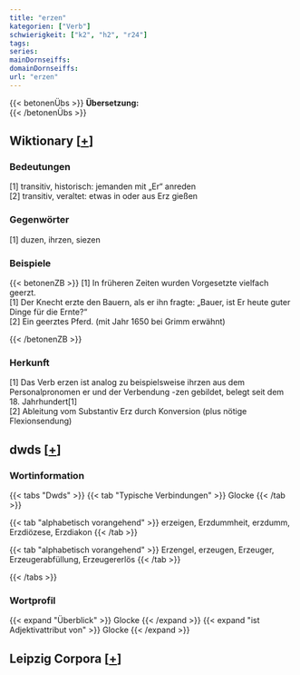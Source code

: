 ```yaml
---
title: "erzen"
kategorien: ["Verb"]
schwierigkeit: ["k2", "h2", "r24"]
tags:
series:
mainDornseiffs:
domainDornseiffs:
url: "erzen"
---
```


{{< betonenÜbs >}}
**Übersetzung:**  
{{< /betonenÜbs >}}

## Wiktionary [[+](https://de.wiktionary.org/wiki/erzen)]

### Bedeutungen
[1] transitiv, historisch: jemanden mit „Er“ anreden  
[2] transitiv, veraltet: etwas in oder aus Erz gießen  

### Gegenwörter
[1] duzen, ihrzen, siezen  

### Beispiele
{{< betonenZB >}}
[1] In früheren Zeiten wurden Vorgesetzte vielfach geerzt.  
[1] Der Knecht erzte den Bauern, als er ihn fragte: „Bauer, ist Er heute guter Dinge für die Ernte?“  
[2] Ein geerztes Pferd. (mit Jahr 1650 bei Grimm erwähnt)  

{{< /betonenZB >}}
### Herkunft
[1] Das Verb erzen ist analog zu beispielsweise ihrzen aus dem Personalpronomen er und der Verbendung -zen gebildet, belegt seit dem 18. Jahrhundert[1]  
[2] Ableitung vom Substantiv Erz durch Konversion (plus nötige Flexionsendung)  



## dwds [[+](https://www.dwds.de/wb/erzen)]

### Wortinformation
{{< tabs "Dwds" >}}
{{< tab "Typische Verbindungen" >}}
Glocke
{{< /tab >}}

{{< tab "alphabetisch vorangehend" >}}
erzeigen, Erzdummheit, erzdumm, Erzdiözese, Erzdiakon
{{< /tab >}}

{{< tab "alphabetisch vorangehend" >}}
Erzengel, erzeugen, Erzeuger, Erzeugerabfüllung, Erzeugererlös
{{< /tab >}}

{{< /tabs >}}

### Wortprofil
{{< expand "Überblick" >}} Glocke {{< /expand >}}
{{< expand "ist Adjektivattribut von" >}} Glocke {{< /expand >}}

## Leipzig Corpora [[+](https://corpora.uni-leipzig.de/en/res?word=erzen&corpusId=deu_newscrawl-public_2018)]

